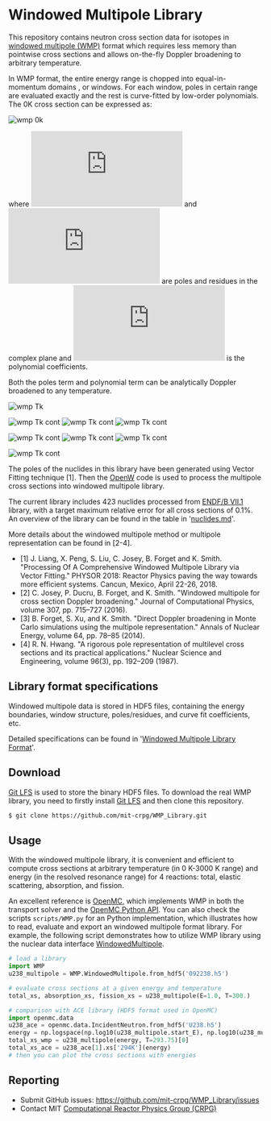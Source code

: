 # Windowed Multipole Library

This repository contains neutron cross section data for isotopes in
[windowed multipole (WMP)] format which requires less memory than pointwise
cross sections and allows on-the-fly Doppler broadening to arbitrary temperature.

In WMP format, the entire energy range is chopped into equal-in-momentum domains
, or windows. For each window, poles in certain range are evaluated exactly and
the rest is curve-fitted by low-order polynomials.
The 0K cross section can be expressed as:

![wmp 0k](https://latex.codecogs.com/gif.latex?\sigma(E,&space;T=0\text{K})&space;=&space;\frac{1}{E}&space;\Re\left[\sum_{j=w_1}^{w_2}&space;\frac{ir_j}{\sqrt{E}-p_j}\right]&space;&plus;&space;\sum_{n=0}^{N}&space;c_n&space;E^{\frac{n}{2}-1})

where ![wmp 0k](https://latex.codecogs.com/gif.latex?p_j) and
![wmp 0k](https://latex.codecogs.com/gif.latex?r_j) are poles and residues in the complex
plane and ![wmp 0k](https://latex.codecogs.com/gif.latex?c_n) is the polynomial coefficients.

Both the poles term and polynomial term can be analytically Doppler broadened to
any temperature.

![wmp Tk](https://latex.codecogs.com/gif.latex?\sigma(E,&space;T)&space;\approx&space;\frac{\sqrt{\pi}}{2&space;E&space;\sqrt{\xi}}&space;\sum_j&space;\text{Re}&space;\left[r_j&space;W_i(z)\right]&space;&plus;&space;\sum_{n=0}^{N}c_n\mathcal{D}_n)

![wmp Tk cont](https://latex.codecogs.com/gif.latex?W_i(z)&space;=&space;\frac{i}{\pi}&space;\int_{-\infty}^\infty&space;dt&space;\frac{e^{-t^2}}{z&space;-&space;t},)
![wmp Tk cont](https://latex.codecogs.com/gif.latex?z&space;=&space;\frac{\sqrt{E}&space;-&space;p_j}{2&space;\sqrt{\xi}},)
![wmp Tk cont](https://latex.codecogs.com/gif.latex?\xi&space;=&space;\frac{k_B&space;T}{4&space;A})

![wmp Tk cont](https://latex.codecogs.com/gif.latex?\mathcal{D}_0&space;=&space;\frac{1}{E}erf(\sqrt{\alpha&space;E}),)
![wmp Tk cont](https://latex.codecogs.com/gif.latex?\mathcal{D}_1&space;=&space;\frac{1}{\sqrt{E}},)
![wmp Tk cont](https://latex.codecogs.com/gif.latex?\mathcal{D}_2=&space;\left[\frac{1}{\sqrt{2\alpha}}&space;&plus;&space;E&space;\right]\mathcal{D}_0&space;&plus;&space;\frac{e^{-\alpha&space;E}}{\sqrt{\alpha&space;\pi&space;E}})

![wmp Tk cont](https://latex.codecogs.com/gif.latex?\mathcal{D}_{n&plus;2}=\left[\frac{2n&plus;1}{2\alpha}&space;&plus;&space;E&space;\right]\mathcal{D}_n&space;-&space;\frac{n(n-1)}{4\alpha^2}\mathcal{D}_{n-2},&space;n>0)

The poles of the nuclides in this library have been generated using Vector
Fitting technique [1].
Then the [OpenW] code is used to process the multipole cross sections into
windowed multipole library.

The current library includes 423 nuclides processed from [ENDF/B VII.1] library,
with a target maximum relative error for all cross sections of 0.1%.
An overview of the library can be found in the table in
'[nuclides.md](./nuclides.md)'.

More details about the windowed multipole method or multipole representation can
be found in [2-4].

- [1] J. Liang, X. Peng, S. Liu, C. Josey, B. Forget and K. Smith. "Processing
  Of A Comprehensive Windowed Multipole Library via Vector Fitting." PHYSOR
  2018: Reactor Physics paving the way towards more efficient systems. Cancun,
  Mexico, April 22-26, 2018.
- [2] C. Josey, P. Ducru, B. Forget, and K. Smith. "Windowed multipole for cross
  section Doppler broadening." Journal of Computational Physics, volume 307,
  pp. 715–727 (2016).
- [3] B. Forget, S. Xu, and K. Smith. "Direct Doppler broadening in Monte Carlo
  simulations using the multipole representation." Annals of Nuclear Energy,
  volume 64, pp. 78–85 (2014).
- [4] R. N. Hwang. "A rigorous pole representation of multilevel cross sections
  and its practical applications." Nuclear Science and Engineering, volume
  96(3), pp. 192–209 (1987).

## Library format specifications

Windowed multipole data is stored in HDF5 files, containing the energy
boundaries, window structure, poles/residues, and curve fit coefficients, etc.

Detailed specifications can be found in
'[Windowed Multipole Library Format](./wmp_format.md)'.

## Download

[Git LFS] is used to store the binary HDF5 files.
To download the real WMP library, you need to firstly install [Git LFS] and then
clone this repository.

``` bash
$ git clone https://github.com/mit-crpg/WMP_Library.git
```

## Usage

With the windowed multipole library, it is convenient and efficient to compute
cross sections at arbitrary temperature (in 0 K-3000 K range) and energy
(in the resolved resonance range) for 4 reactions: total, elastic scattering,
absorption, and fission.

An excellent reference is [OpenMC], which implements WMP in both the transport
solver and the [OpenMC Python API]. You can also check the scripts `scripts/WMP.py`
for an Python implementation, which illustrates how to read, evaluate and export
an windowed multipole format library.
For example, the following script demonstrates how to utilize WMP library using
the nuclear data interface [WindowedMultipole].

``` python
# load a library
import WMP
u238_multipole = WMP.WindowedMultipole.from_hdf5('092238.h5')

# evaluate cross sections at a given energy and temperature
total_xs, absorption_xs, fission_xs = u238_multipole(E=1.0, T=300.)

# comparison with ACE library (HDF5 format used in OpenMC)
import openmc.data
u238_ace = openmc.data.IncidentNeutron.from_hdf5('U238.h5')
energy = np.logspace(np.log10(u238_multipole.start_E), np.log10(u238_multipole.end_E), 1E4)
total_xs_wmp = u238_multipole(energy, T=293.75)[0]
total_xs_ace = u238_ace[1].xs['294K'](energy)
# then you can plot the cross sections with energies
```

## Reporting

 - Submit GitHub issues: https://github.com/mit-crpg/WMP_Library/issues
 - Contact MIT [Computational Reactor Physics Group (CRPG)]

[windowed multipole (WMP)]: http://openmc.readthedocs.io/en/latest/methods/cross_sections.html#windowed-multipole-representation
[OpenMC]: https://github.com/mit-crpg/openmc
[OpenW]: https://github.com/mit-crpg/WHOPPER
[ENDF/B VII.1]: http://www.nndc.bnl.gov/endf/b7.1/
[Windowed Multipole Library Format]: http://openmc.readthedocs.io/en/latest/io_formats/data_wmp.html#io-data-wmp
[Git LFS]: https://git-lfs.github.com
[OpenMC Python API]: http://openmc.readthedocs.io/en/latest/pythonapi/index.html
[WindowedMultipole]: https://github.com/liangjg/WMP_Library/blob/develop/scripts/WMP.py
[Computational Reactor Physics Group (CRPG)]: http://crpg.mit.edu/
